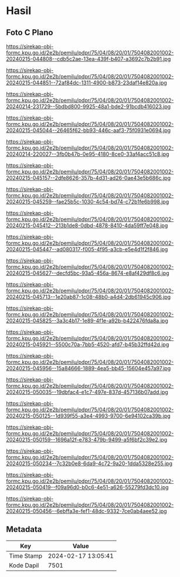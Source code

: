 # Hasil

## Foto C Plano

https://sirekap-obj-formc.kpu.go.id/2e2b/pemilu/pdpr/75/04/08/20/01/7504082001002-20240215-044808--cdb5c2ae-13ea-439f-b407-a3692c7b2b91.jpg

https://sirekap-obj-formc.kpu.go.id/2e2b/pemilu/pdpr/75/04/08/20/01/7504082001002-20240215-044851--72af84dc-1311-4900-b873-23daf14e820a.jpg

https://sirekap-obj-formc.kpu.go.id/2e2b/pemilu/pdpr/75/04/08/20/01/7504082001002-20240214-231729--5bdbd800-9925-48a1-bde2-91bcdb416023.jpg

https://sirekap-obj-formc.kpu.go.id/2e2b/pemilu/pdpr/75/04/08/20/01/7504082001002-20240215-045044--26465f62-bb93-446c-aaf3-75f0931e0694.jpg

https://sirekap-obj-formc.kpu.go.id/2e2b/pemilu/pdpr/75/04/08/20/01/7504082001002-20240214-220027--3fb0b47b-0e95-4180-8ce0-33af4acc51c8.jpg

https://sirekap-obj-formc.kpu.go.id/2e2b/pemilu/pdpr/75/04/08/20/01/7504082001002-20240215-045157--2dfe8626-357b-4d31-ad26-0ae43e5b686c.jpg

https://sirekap-obj-formc.kpu.go.id/2e2b/pemilu/pdpr/75/04/08/20/01/7504082001002-20240215-045259--fae25b5c-1030-4c54-bd74-c72b1fe6b998.jpg

https://sirekap-obj-formc.kpu.go.id/2e2b/pemilu/pdpr/75/04/08/20/01/7504082001002-20240215-045412--213b1de8-0dbd-4878-8410-4da59ff7e048.jpg

https://sirekap-obj-formc.kpu.go.id/2e2b/pemilu/pdpr/75/04/08/20/01/7504082001002-20240215-045447--ad080317-f005-4f95-a3cb-e5e4d1f2f846.jpg

https://sirekap-obj-formc.kpu.go.id/2e2b/pemilu/pdpr/75/04/08/20/01/7504082001002-20240215-045627--decfd5bc-93a5-456a-8674-e8af429df8c6.jpg

https://sirekap-obj-formc.kpu.go.id/2e2b/pemilu/pdpr/75/04/08/20/01/7504082001002-20240215-045713--1e20ab87-1c08-48b0-a4d4-2db61945c906.jpg

https://sirekap-obj-formc.kpu.go.id/2e2b/pemilu/pdpr/75/04/08/20/01/7504082001002-20240215-045825--3a3c4b17-1e89-4f1e-a92b-b422476fda8a.jpg

https://sirekap-obj-formc.kpu.go.id/2e2b/pemilu/pdpr/75/04/08/20/01/7504082001002-20240215-045921--5500c70a-7bb5-4520-afd7-b45b32ffd42d.jpg

https://sirekap-obj-formc.kpu.go.id/2e2b/pemilu/pdpr/75/04/08/20/01/7504082001002-20240215-045956--15a84666-1889-4ea5-bb45-15604e457a97.jpg

https://sirekap-obj-formc.kpu.go.id/2e2b/pemilu/pdpr/75/04/08/20/01/7504082001002-20240215-050035--19dbfac4-e1c7-497e-837d-457136b07add.jpg

https://sirekap-obj-formc.kpu.go.id/2e2b/pemilu/pdpr/75/04/08/20/01/7504082001002-20240215-050125--1d939f55-a3e4-4993-9700-6e94102ca39b.jpg

https://sirekap-obj-formc.kpu.go.id/2e2b/pemilu/pdpr/75/04/08/20/01/7504082001002-20240215-050159--1696a12f-e783-479b-9499-a5f6bf2c39e2.jpg

https://sirekap-obj-formc.kpu.go.id/2e2b/pemilu/pdpr/75/04/08/20/01/7504082001002-20240215-050234--7c32b0e8-6da9-4c72-9a20-1dda5328e255.jpg

https://sirekap-obj-formc.kpu.go.id/2e2b/pemilu/pdpr/75/04/08/20/01/7504082001002-20240215-050419--f09a96d0-b0c6-4e51-a626-55279fd3dc10.jpg

https://sirekap-obj-formc.kpu.go.id/2e2b/pemilu/pdpr/75/04/08/20/01/7504082001002-20240215-050456--6ebffa3e-fef1-48dc-9332-7ce0ab4aee52.jpg


## Metadata

| Key        | Value               |
| ---------- | ------------------- |
| Time Stamp | 2024-02-17 13:05:41 |
| Kode Dapil | 7501                |




